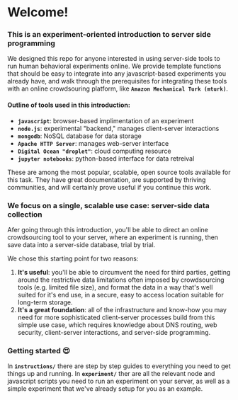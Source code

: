 # Welcome! 
### This is an experiment-oriented introduction to server side programming

We designed this repo for anyone interested in using server-side tools to run human behavioral experiments online. We provide template functions that should be easy to integrate into any javascript-based experiments you already have, and walk through the prerequisites for integrating these tools with an online crowdsouring platform, like **`Amazon Mechanical Turk (mturk)`**.

#### Outline of tools used in this introduction: 

- **`javascript`**: browser-based implimentation of an experiment
- **`node.js`**: experimental "backend," manages client-server interactions 
- **`mongodb`**: NoSQL database for data storage
- **`Apache HTTP Server`**: manages web-server interface
- **`Digital Ocean "droplet"`**: cloud computing resource 
- **`jupyter notebooks`**: python-based interface for data retreival 

These are among the most popular, scalable, open source tools available for this task. They have great documentation, are supported by thriving communities, and will certainly prove useful if you continue this work.

### We focus on a single, scalable use case: server-side data collection

Afer going through this introduction, you'll be able to direct an online crowdsourcing tool to your server, where an experiment is running, then save data into a server-side database, trial by trial. 

We chose this starting point for two reasons:

1. **It's useful**: you'll be able to circumvent the need for third parties, getting around the restrictive data limitations often imposed by crowdsourcing tools (e.g. limited file size), and format the data in a way that's well suited for it's end use, in a secure, easy to access location suitable for long-term storage.
2. **It's a great foundation**: all of the infrastructure and know-how you may need for more sophisticated client-server processes build from this simple use case, which requires knowledge about DNS routing, web security, client-server interactions, and server-side programming. 

### Getting started :heart_eyes:

In **`instructions/`** there are step by step guides to everything you need to get things up and running. In **`experiment/`** ther are all the relevant node and javascript scripts you need to run an experiment on your server, as well as a simple experiment that we've already setup for you as an example. 